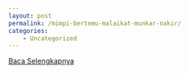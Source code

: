 ```yaml
---
layout: post
permalink: /mimpi-bertemu-malaikat-munkar-nakir/
categories:
    - Uncategorized
---
```


[Baca Selengkapnya](/07)
